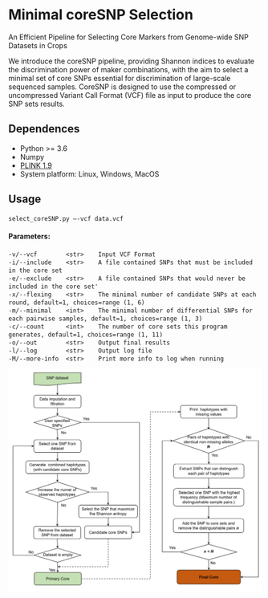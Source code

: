 # Minimal coreSNP Selection
An Efficient Pipeline for Selecting Core Markers from Genome-wide SNP Datasets in Crops
<br>

We introduce the coreSNP pipeline, providing Shannon indices to evaluate the discrimination power of maker combinations, with the aim to select a minimal set of core SNPs essential for discrimination of large-scale sequenced samples. 
CoreSNP is designed to use the compressed or uncompressed Variant Call Format (VCF) file as input to produce the core SNP sets results.

## Dependences
* Python >= 3.6
* Numpy
* [PLINK 1.9](https://www.cog-genomics.org/plink/)
* System platform: Linux, Windows, MacOS


## Usage
    select_coreSNP.py –-vcf data.vcf


#### Parameters:
    -v/--vcf        <str>    Input VCF Format 
    -i/--include    <str>    A file contained SNPs that must be included in the core set
    -e/--exclude    <str>    A file contained SNPs that would never be included in the core set'
    -x/--flexing    <str>    The minimal number of candidate SNPs at each round, default=1, choices=range (1, 6)
    -m/--minimal    <int>    The minimal number of differential SNPs for each pairwise samples, default=1, choices=range (1, 3)
    -c/--count      <int>    The number of core sets this program generates, default=1, choices=range (1, 11)
    -o/--out        <str>    Output final results
    -l/--log        <str>    Output log file
    -M/--more-info  <str>    Print more info to log when running 



![](images/pipeline.png)

<br>

